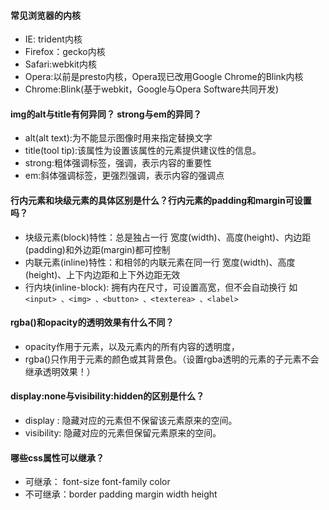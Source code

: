 #### 常见浏览器的内核
* IE: trident内核
* Firefox：gecko内核
* Safari:webkit内核
* Opera:以前是presto内核，Opera现已改用Google Chrome的Blink内核
* Chrome:Blink(基于webkit，Google与Opera Software共同开发)

#### img的alt与title有何异同？ strong与em的异同？
* alt(alt text):为不能显示图像时用来指定替换文字
* title(tool tip):该属性为设置该属性的元素提供建议性的信息。
* strong:粗体强调标签，强调，表示内容的重要性
* em:斜体强调标签，更强烈强调，表示内容的强调点

#### 行内元素和块级元素的具体区别是什么？行内元素的padding和margin可设置吗？
* 块级元素(block)特性：总是独占一行 宽度(width)、高度(height)、内边距(padding)和外边距(margin)都可控制
* 内联元素(inline)特性：和相邻的内联元素在同一行 宽度(width)、高度(height)、上下内边距和上下外边距无效
* 行内块(inline-block): 拥有内在尺寸，可设置高宽，但不会自动换行 如`<input> 、<img> 、<button> 、<texterea> 、<label>`

#### rgba()和opacity的透明效果有什么不同？
* opacity作用于元素，以及元素内的所有内容的透明度，
* rgba()只作用于元素的颜色或其背景色。（设置rgba透明的元素的子元素不会继承透明效果！）

#### display:none与visibility:hidden的区别是什么？
* display : 隐藏对应的元素但不保留该元素原来的空间。
* visibility: 隐藏对应的元素但保留元素原来的空间。

#### 哪些css属性可以继承？
* 可继承： font-size font-family color
* 不可继承：border padding margin width height 

#### 